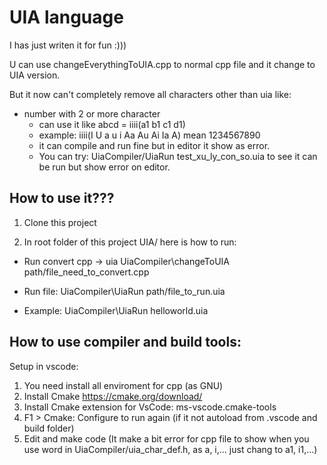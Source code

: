 # UIA language

I has just writen it for fun :)))

U can use changeEverythingToUIA.cpp to normal cpp file and it change to UIA version.

But it now can't completely remove all characters other than uia like:
- number with 2 or more character 
  - can use it like abcd = iiii(a1 b1 c1 d1)
  - example: iiii(I U a u i Aa Au Ai Ia A) mean 1234567890
  - it can compile and run fine but in editor it show as error.
  - You can try: UiaCompiler/UiaRun test_xu_ly_con_so.uia to see it can be run but show error on editor.

## How to use it???

1. Clone this project

2. In root folder of this project UIA/ here is how to run:

- Run convert cpp -> uia
UiaCompiler\changeToUIA path/file_need_to_convert.cpp

- Run file:
UiaCompiler\UiaRun path/file_to_run.uia


- Example:
UiaCompiler\UiaRun helloworld.uia

## How to use compiler and build tools:

Setup in vscode:

1. You need install all enviroment for cpp (as GNU)
2. Install Cmake https://cmake.org/download/
3. Install Cmake extension for VsCode: ms-vscode.cmake-tools
4. F1 > Cmake: Configure to run again (if it not autoload from .vscode and build folder)
5. Edit and make code (It make a bit error for cpp file to show when you use word in UiaCompiler/uia_char_def.h, as a, i,... just chang to a1, i1,...)